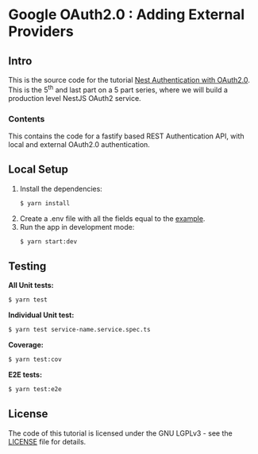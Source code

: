 # Google OAuth2.0 : Adding External Providers

## Intro

This is the source code for the
tutorial [Nest Authentication with OAuth2.0](https://dev.to/tugascript/nestjs-authentication-with-oauth20-adding-external-providers-2kj).
This is the 5<sup>th</sup> and last part on a 5 part series, where we will build a production level NestJS OAuth2
service.

### Contents

This contains the code for a fastify based REST Authentication API, with local and external OAuth2.0 authentication.

## Local Setup

1. Install the dependencies:
    ```bash
    $ yarn install
    ```
2. Create a .env file with all the fields equal to the [example](.env.example).
3. Run the app in development mode:
    ```bash
    $ yarn start:dev
    ```

## Testing

**All Unit tests:**

```bash
$ yarn test
```

**Individual Unit test:**

```bash
$ yarn test service-name.service.spec.ts
```

**Coverage:**

```bash
$ yarn test:cov
```

**E2E tests:**

```bash
$ yarn test:e2e
```

## License

The code of this tutorial is licensed under the GNU LGPLv3 - see the [LICENSE](LICENSE) file for details.
